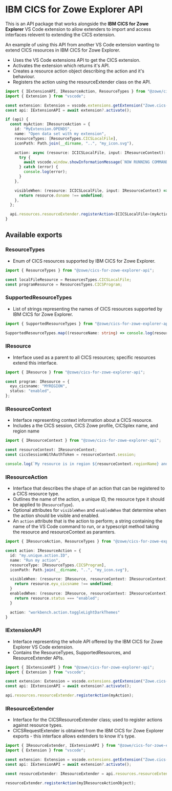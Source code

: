# IBM CICS for Zowe Explorer API

This is an API package that works alongside the **IBM CICS for Zowe Explorer** VS Code extension to allow extenders to import and access interfaces relevent to extending the CICS extension.

An example of using this API from another VS Code extension wanting to extend CICS resources in IBM CICS for Zowe Explorer.

- Uses the VS Code extensions API to get the CICS extension.
- Activates the extension which returns it's API.
- Creates a resource action object describing the action and it's behaviour.
- Registers the action using the resourceExtender class on the API.

```typescript
import { IExtensionAPI, IResourceAction, ResourceTypes } from "@zowe/cics-for-zowe-explorer-api";
import { Extension } from "vscode";

const extension: Extension = vscode.extensions.getExtension("Zowe.cics-extension-for-zowe");
const api: IExtensionAPI = await extension?.activate();

if (api) {
  const myAction: IResourceAction = {
    id: "MyExtension.OPENDS",
    name: "Open data set with my extension",
    resourceTypes: [ResourceTypes.CICSLocalFile],
    iconPath: Path.join(__dirname, "..", "my_icon.svg"),

    action: async (resource: ICICSLocalFile, input: IResourceContext): Promise<void> => {
      try {
        await vscode.window.showInformationMessage(`NOW RUNNING COMMAND TO OPEN DS ${resource.dsname}`);
      } catch (error) {
        console.log(error);
      }
    },

    visibleWhen: (resource: ICICSLocalFile, input: IResourceContext) => {
      return resource.dsname !== undefined;
    },
  };

  api.resources.resourceExtender.registerAction<ICICSLocalFile>(myAction);
}
```

## Available exports

### ResourceTypes

- Enum of CICS resources supported by IBM CICS for Zowe Explorer.

```typescript
import { ResourceTypes } from "@zowe/cics-for-zowe-explorer-api";

const localFileResource = ResourcesTypes.CICSLocalFile;
const programResource = ResourcesTypes.CICSProgram;
```

### SupportedResourceTypes

- List of strings representing the names of CICS resources supported by IBM CICS for Zowe Explorer.

```typescript
import { SupportedResourceTypes } from "@zowe/cics-for-zowe-explorer-api";

SupportedResourceTypes.map((resourceName: string) => console.log(resourceName));
```

### IResource

- Interface used as a parent to all CICS resources; specific resources extend this interface.

```typescript
import { IResource } from "@zowe/cics-for-zowe-explorer-api";

const program: IResource = {
  eyu_cicsname: "MYREGION",
  status: "enabled",
};
```

### IResourceContext

- Interface representing context information about a CICS resource.
- Includes a the CICS session, CICS Zowe profile, CICSplex name, and region name

```typescript
import { IResourceContext } from "@zowe/cics-for-zowe-explorer-api";

const resourceContext: IResourceContext;
const cicsSessionWithAuthToken = resourceContext.session;

console.log(`My resource is in region ${resourceContext.regionName} and CICSplex ${resourceContext.cicsplexName}`);
```

### IResourceAction

- Interface that describes the shape of an action that can be registered to a CICS resource type.
- Outlines the name of the action, a unique ID, the resource type it should be applied to (`ResourceType`).
- Optional attributes for `visibleWhen` and `enabledWhen` that determine when the action should be visible and enabled.
- An `action` attribute that is the action to perform; a string containing the name of the VS Code command to run, or a typescript method taking the resource and resourceContext as paramters.

```typescript
import { IResourceAction, ResourceTypes } from "@zowe/cics-for-zowe-explorer-api";

const action: IResourceAction = {
  id: "my.unique.action.ID",
  name: "Run my action",
  resourceType: [ResourceTypes.CICSProgram],
  iconPath: Path.join(__dirname, "..", "my_icon.svg"),

  visibleWhen: (resource: IResource, resourceContext: IResourceContext) => {
    return resource.eyu_cicsname !== undefined;
  }
  enabledWhen: (resource: IResource, resourceContext: IResourceContext) => {
    return resource.status === "enabled";
  }

  action: "workbench.action.toggleLightDarkThemes"
}
```

### IExtensionAPI

- Interface representing the whole API offered by the IBM CICS for Zowe Explorer VS Code extension.
- Contains the ResourceTypes, SupportedResources, and ResourceExtender APIs.

```typescript
import { IExtensionAPI } from "@zowe/cics-for-zowe-explorer-api";
import { Extension } from "vscode";

const extension: Extension = vscode.extensions.getExtension("Zowe.cics-extension-for-zowe");
const api: IExtensionAPI = await extension?.activate();

api.resources.resourceExtender.registerAction(myAction);
```

### IResourceExtender

- Interface for the CICSResourceExtender class; used to register actions against resource types.
- CICSRequestExtender is obtained from the IBM CICS for Zowe Explorer exports - this interface allows extenders to know it's type.

```typescript
import { IResourceExtender, IExtensionAPI } from "@zowe/cics-for-zowe-explorer-api";
import { Extension } from "vscode";

const extension: Extension = vscode.extensions.getExtension("Zowe.cics-extension-for-zowe");
const api: IExtensionAPI = await extension?.activate();

const resourceExtender: IResourceExtender = api.resources.resourceExtender;

resourceExtender.registerAction(myIResourceActionObject);
```
